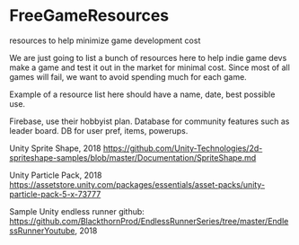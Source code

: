 # FreeGameResources
resources to help minimize game development cost

We are just going to list a bunch of resources here to help indie game devs make a game and test it out in the market for minimal cost. 
Since most of all games will fail, we want to avoid spending much for each game. 

Example of a resource list here should have a name, date, best possible use. 

Firebase, use their hobbyist plan. Database for community features such as leader board.  DB for user pref, items, powerups. 

Unity Sprite Shape, 2018 https://github.com/Unity-Technologies/2d-spriteshape-samples/blob/master/Documentation/SpriteShape.md

Unity Particle Pack, 2018 https://assetstore.unity.com/packages/essentials/asset-packs/unity-particle-pack-5-x-73777

Sample Unity endless runner github: https://github.com/BlackthornProd/EndlessRunnerSeries/tree/master/EndlessRunnerYoutube, 2018

